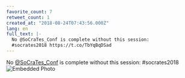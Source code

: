 ```yaml
---
favorite_count: 7
retweet_count: 1
created_at: "2018-08-24T07:43:56.000Z"
lang: en
full_text: |-
  No @SoCraTes_Conf is complete without this session: 
  #socrates2018 https://t.co/TbYqBqDSad
---
```


No [@SoCraTes_Conf](https://twitter.com/SoCraTes_Conf) is complete without this
session: #socrates2018
![Embedded Photo](https://twitter-media-coderbyheart.s3.eu-north-1.amazonaws.com/1032896274473861122-DlWVrsgXsAANlJ4.jpg)
